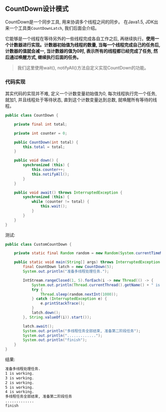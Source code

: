 ## CountDown设计模式

CountDown是一个同步工具, 用来协调多个线程之间的同步。 在Java1.5, JDK出来一个工具类`CountDownLatch`, 我们后面会介绍。

它能够是一个线程在等待另外的一些线程完成各自工作之后, 再继续执行。**使用一个计数器进行实现。计数器初始值为线程的数量, 当每一个线程完成自己的任务后, 计数器的值就会减一, 当计数器的值为0时, 表示所有的线程都已经完成了任务, 然后通过唤醒方式, 继续执行后面的任务。**

> 我们这里使用wait(), notifyAll()方法自定义实现CountDown的功能。

### 代码实现

其实代码的实现并不难, 定义一个计数变量初始值为0, 每次线程执行完一个任务, 就加1, 并且线程处于等待状态, 直到这个计数变量达到总数, 就唤醒所有等待的线程。

```java
public class CountDown {

    private final int total;

    private int counter = 0;

    public CountDown(int total) {
        this.total = total;
    }

    public void down() {
        synchronized (this) {
            this.counter++;
            this.notifyAll();
        }
    }

    public void await() throws InterruptedException {
        synchronized (this) {
            while (counter != total) {
                this.wait();
            }
        }
    }
}
```

测试:

```java
public class CustomCountDown {

    private static final Random random = new Random(System.currentTimeMillis());

    public static void main(String[] args) throws InterruptedException {
        final CountDown latch = new CountDown(5);
        System.out.println("准备多线程处理任务.");

        IntStream.rangeClosed(1, 5).forEach(i -> new Thread(() -> {
            System.out.println(Thread.currentThread().getName() + " is working.");
            try {
                Thread.sleep(random.nextInt(1000));
            } catch (InterruptedException e) {
                e.printStackTrace();
            }
            latch.down();
        }, String.valueOf(i)).start());

        latch.await();
        System.out.println("多线程任务全部结束, 准备第二阶段任务");
        System.out.println(".............");
        System.out.println("finish");
    }
}
```

结果:

```txt
准备多线程处理任务.
1 is working.
3 is working.
2 is working.
5 is working.
4 is working.
多线程任务全部结束, 准备第二阶段任务
.............
finish
```